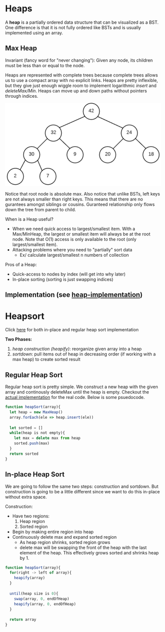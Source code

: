 # Heaps 
A **heap** is a partially ordered data structure that can be visualized as a BST. One difference is that it is not fully ordered like BSTs and is usually implemented using an array. 

## Max Heap
Invariant (fancy word for "never changing"): Given any node, its children must be less than or equal to the node. 

Heaps are represented with complete trees because complete trees allows us to use a compact array with no explicit links. Heaps are pretty inflexible, but they give just enough wiggle room to implement logarithmic *insert* and *deleteMax/Min*. Heaps can move up and down paths without pointers through indices.

![max-heap](https://github.com/eric2523/eze-study-guide/blob/main/data-structures/heaps/max-heap.png?raw=true)

Notice that root node is absolute max. Also notice that unlike BSTs, left keys are not always smaller than right keys. This means that there are no gurantees amongst siblings or cousins. Guranteed relationship only flows down the tree from parent to child. 

When is a Heap useful?
* When we need quick access to largest/smallest item. With a Max/MinHeap, the largest or smallest item will always be at the root node. Note that O(1) access is only available to the root (only largest/smallest item). 
* Attacking problems where you need to "partially" sort data
  * Ex/ calculate largest/smallest n numbers of collection 

Pros of a Heap:
* Quick-access to nodes by index (will get into why later)
* In-place sorting (sorting is just swapping indices)

## Implementation (see [heap-implementation](https://github.com/eric2523/eze-study-guide/blob/main/data-structures/heaps/implement-heap-solution.js))

# Heapsort

Click [here](https://github.com/eric2523/eze-study-guide/blob/main/data-structures/heaps/heapsort.js) for both in-place and regular heap sort implementation

**Two Phases:**
1. *heap construction (heapify)*: reorganize given array into a heap 
2. *sortdown*: pull items out of heap in decreasing order (if working with a max heap) to create sorted result 

## Regular Heap Sort
Regular heap sort is pretty simple. We construct a new heap with the given array and continously deleteMax until the heap is empty. Checkout the [actual implementation](https://github.com/eric2523/eze-study-guide/blob/main/data-structures/heaps/heapsort.js) for the real code. Below is some psuedocode. 
```js
function heapSort(array){
  let heap = new MaxHeap()
  array.forEach(ele => heap.insert(ele))

  let sorted = []
  while(heap is not empty){
    let max = delete max from heap 
    sorted.push(max)
  }
  return sorted
}
```

## In-place Heap Sort
We are going to follow the same two steps: construction and sortdown. But construction is going to be a little different since we want to do this in-place without extra space. 

Construction:
* Have two regions:
  1. Heap region
  2. Sorted region 
* Begin by making entire region into heap
* Continuously delete max and expand sorted region
  * As heap region shrinks, sorted region grows
  * delete max will be swapping the front of the heap with the last element of the heap. This effectively grows sorted and shrinks heap by 1.  

```js
function heapSort(array){
  for(right -> left of array){
    heapify(array)
  }

  until(heap size is 0){
    swap(array, 0, endOfHeap)
    heapify(array, 0, endOfHeap)
  }

  return array
}
```